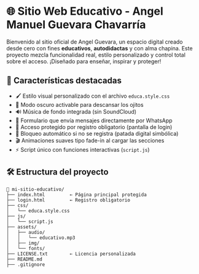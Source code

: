 # 🌐 Sitio Web Educativo - Angel Manuel Guevara Chavarría

Bienvenido al sitio oficial de Angel Guevara, un espacio digital creado desde cero con fines **educativos**, **autodidactas** y con alma chapina. Este proyecto mezcla funcionalidad real, estilo personalizado y control total sobre el acceso. ¡Diseñado para enseñar, inspirar y proteger!

## 🧩 Características destacadas

- 🖌️ Estilo visual personalizado con el archivo `educa.style.css`
- 🌙 Modo oscuro activable para descansar los ojitos
- 🔊 Música de fondo integrada (sin SoundCloud)
- 💬 Formulario que envía mensajes directamente por WhatsApp
- 🔐 Acceso protegido por registro obligatorio (pantalla de login)
- 🥾 Bloqueo automático si no se registra (patada digital simbólica)
- 🎬 Animaciones suaves tipo fade-in al cargar las secciones
- ⚡ Script único con funciones interactivas (`script.js`)

## 🛠️ Estructura del proyecto

```plaintext
📂 mi-sitio-educativo/
├── index.html         ← Página principal protegida
├── login.html         ← Registro obligatorio
├── css/
│   └── educa.style.css
├── js/
│   └── script.js
├── assets/
│   ├── audio/
│   │   └── educativo.mp3
│   ├── img/
│   └── fonts/
├── LICENSE.txt        ← Licencia personalizada
├── README.md
├── .gitignore

